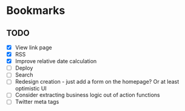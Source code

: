 # Bookmarks

## TODO

- [x] View link page
- [x] RSS
- [x] Improve relative date calculation
- [ ] Deploy
- [ ] Search
- [ ] Redesign creation - just add a form on the homepage? Or at least optimistic UI
- [ ] Consider extracting business logic out of action functions
- [ ] Twitter meta tags
